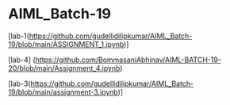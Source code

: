 # AIML_Batch-19
[lab-1(https://github.com/gudellidilipkumar/AIML_Batch-19/blob/main/ASSIGNMENT_1.ipynb)]

[lab-4] (https://github.com/BommasaniAbhinav/AIML-BATCH-19-20/blob/main/Assignment_4.ipynb)

[lab-3(https://github.com/gudellidilipkumar/AIML_Batch-19/blob/main/assignment-3.ipynb)]
